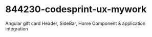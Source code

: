 # 844230-codesprint-ux-mywork
 Angular gift card Header, SideBar, Home Component & application integration
